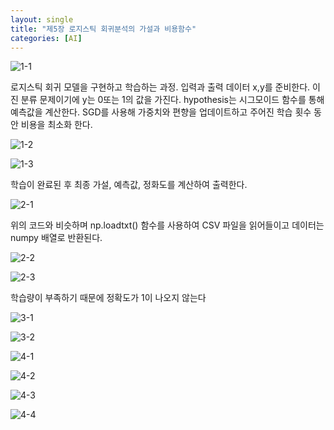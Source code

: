 ```yaml
---
layout: single
title: "제5장 로지스틱 회귀분석의 가설과 비용함수"
categories: [AI]
---
```


![1-1](https://github.com/hyunchan123/hyunchan123.github.io/assets/48408195/04da9aae-574d-4850-b66f-143aff55d3d9)

로지스틱 회귀 모델을 구현하고 학습하는 과정. 입력과 출력 데이터 x,y를 준비한다. 이진 분류 문제이기에 y는 0또는 1의 값을 가진다.
hypothesis는 시그모이드 함수를 통해 예측값을 계산한다. SGD를 사용해 가중치와 편향을 업데이트하고 주어진 학습 횟수 동안 비용을 최소화 한다.

![1-2](https://github.com/hyunchan123/hyunchan123.github.io/assets/48408195/e20e0a2d-101e-47ea-a154-3d554b42a123)

![1-3](https://github.com/hyunchan123/hyunchan123.github.io/assets/48408195/1efa4d9d-e72b-40a2-9a09-36c897d521b9)

학습이 완료된 후 최종 가설, 예측값, 정화도를 계산하여 출력한다.



![2-1](https://github.com/hyunchan123/hyunchan123.github.io/assets/48408195/e82719e0-94f2-49c0-ba60-c9b3adbc6f06)

위의 코드와 비슷하며 np.loadtxt() 함수를 사용하여 CSV 파일을 읽어들이고 데이터는 numpy 배열로 반환된다.

![2-2](https://github.com/hyunchan123/hyunchan123.github.io/assets/48408195/806e01dc-72ec-4886-82b9-931d9bfd689e)

![2-3](https://github.com/hyunchan123/hyunchan123.github.io/assets/48408195/2df4eab9-ecde-439e-b15c-7295ffbd2396)

학습량이 부족하기 때문에 정확도가 1이 나오지 않는다


![3-1](https://github.com/hyunchan123/hyunchan123.github.io/assets/48408195/3687a714-be55-4bd5-abe8-ae6e4fc0bc6a)

![3-2](https://github.com/hyunchan123/hyunchan123.github.io/assets/48408195/5dd422e8-d63a-491e-96c6-272509adc61a)




![4-1](https://github.com/hyunchan123/hyunchan123.github.io/assets/48408195/d1232640-f5e7-409b-a5a7-b574c7a510c0)

![4-2](https://github.com/hyunchan123/hyunchan123.github.io/assets/48408195/92cdd9b5-a5ac-4a1e-bf2b-968f72e24081)

![4-3](https://github.com/hyunchan123/hyunchan123.github.io/assets/48408195/700f6499-3416-455a-9e1d-e70c05fa0037)

![4-4](https://github.com/hyunchan123/hyunchan123.github.io/assets/48408195/d989ecc1-3ecf-4f7b-a177-309c9265cdff)
